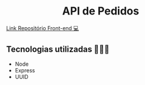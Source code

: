 <h1 align="center"> API de Pedidos</h1>

<a href="https://github.com/wagnerSfarias/list-orders-react" target="_blank">Link Repositório Front-end 💻</a>

## Tecnologias utilizadas 👨🏻‍💻

- Node
- Express
- UUID
